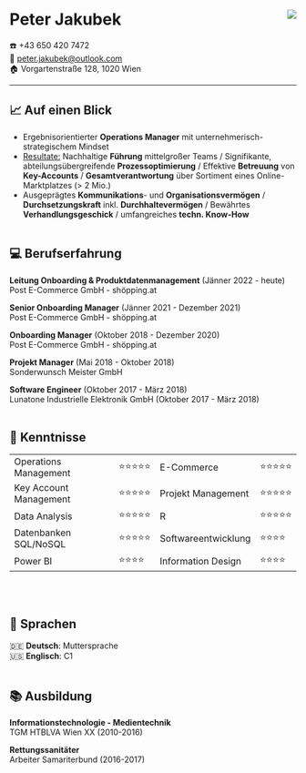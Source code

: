 # Peter Jakubek <img src="https://i.imgur.com/pJAqMf4.png" style="max-height:130px;float:right;">
☎️ +43 650 420 7472 <br>
📧 peter.jakubek@outlook.com <br>
🏠 Vorgartenstraße 128, 1020 Wien
<hr>


## 📈 Auf einen Blick
- Ergebnisorientierter **Operations Manager** mit unternehmerisch-strategischem Mindset
- <u>Resultate:</u> Nachhaltige **Führung** mittelgroßer Teams / Signifikante, abteilungsübergreifende **Prozessoptimierung** / Effektive **Betreuung** von **Key-Accounts** / **Gesamtverantwortung** über Sortiment eines Online-Marktplatzes (> 2 Mio.)
- Ausgeprägtes **Kommunikations**- und **Organisationsvermögen** / **Durchsetzungskraft** inkl. **Durchhaltevermögen** / Bewährtes **Verhandlungsgeschick** / umfangreiches **techn. Know-How**
<br><br>

## 💻 Berufserfahrung 
**Leitung Onboarding & Produktdatenmanagement** (Jänner 2022 - heute)<br> 
Post E-Commerce GmbH - shöpping.at  <br>

**Senior Onboarding Manager** (Jänner 2021 - Dezember 2021)<br>
Post E-Commerce GmbH - shöpping.at 

**Onboarding Manager** (Oktober 2018 - Dezember 2020)<br>
Post E-Commerce GmbH - shöpping.at 

**Projekt Manager** (Mai 2018 - Oktober 2018) <br>
Sonderwunsch Meister GmbH 

**Software Engineer** (Oktober 2017 - März 2018)<br>
Lunatone Industrielle Elektronik GmbH (Oktober 2017 - März 2018)
<br><br>
## 🔨 Kenntnisse
|||||
|--|--|--|--|
|Operations Management|⭐⭐⭐⭐⭐|E-Commerce|⭐⭐⭐⭐⭐|
|Key Account Management|⭐⭐⭐⭐⭐|Projekt Management|⭐⭐⭐⭐⭐|
|Data Analysis|⭐⭐⭐⭐⭐|R|⭐⭐⭐⭐⭐|
|Datenbanken SQL/NoSQL|⭐⭐⭐⭐⭐|Softwareentwicklung|⭐⭐⭐⭐|
|Power BI|⭐⭐⭐⭐|Information Design|⭐⭐⭐⭐|

<br><br>
## 💬 Sprachen 
🇩🇪 **Deutsch**: Muttersprache <br>
🇺🇸 **Englisch**: C1
<br><br>
## 📚 Ausbildung
**Informationstechnologie - Medientechnik** <br>
TGM HTBLVA Wien XX (2010-2016) <br>

**Rettungssanitäter** <br>
 Arbeiter Samariterbund (2016-2017)